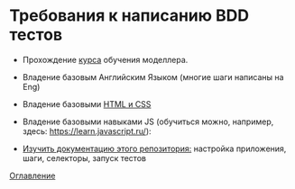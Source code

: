 # Требования к написанию BDD тестов

- Прохождение [курса](https://www.youtube.com/playlist?list=PLAQWOaLtueJeH8Ldr-lrFNhWJYmmX7K6s) обучения моделлера.

- Владение базовым Английским Языком (многие шаги написаны на Eng)

- Владение базовыми [HTML и CSS](https://htmlacademy.ru/courses)

- Владение базовыми навыками JS (обучиться можно, например, здесь: https://learn.javascript.ru/):

- [Изучить документацию этого репозитория:](./README.md) настройка приложения, шаги, селекторы, запуск тестов


[Оглавление](./README.md)